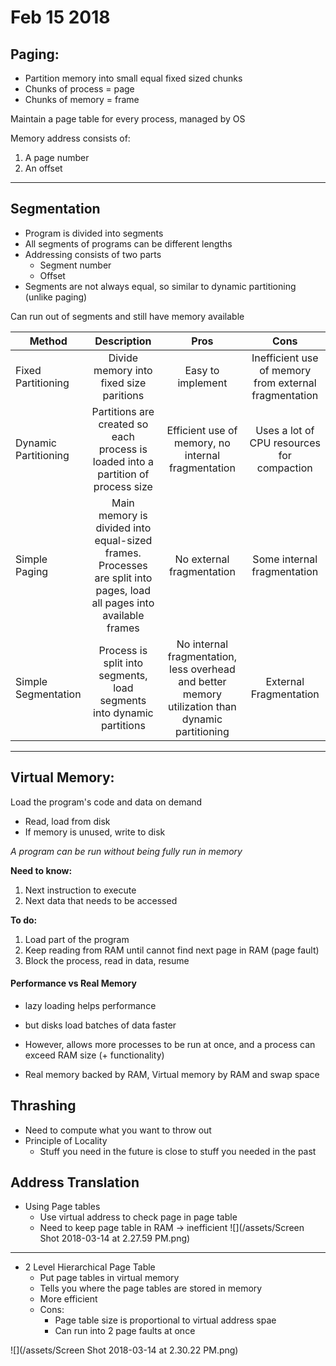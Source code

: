 # Feb 15 2018
## Paging:
- Partition memory into small equal fixed sized chunks
- Chunks of process = page
- Chunks of memory = frame

Maintain a page table for every process, managed by OS

Memory address consists of:
1) A page number
2) An offset

--- 

## Segmentation
- Program is divided into segments
- All segments of programs can be different lengths
- Addressing consists of two parts
    - Segment number
    - Offset
- Segments are not always equal, so similar to dynamic partitioning (unlike paging)

Can run out of segments and still have memory available

| Method        | Description  | Pros | Cons|
| ------------- |:-------------:| :-----:| :-----:|
| Fixed Partitioning | Divide memory into fixed size paritions| Easy to implement | Inefficient use of memory from external fragmentation
| Dynamic Partitioning   | Partitions are created so each process is loaded into a partition of process size    | Efficient use of memory, no internal fragmentation | Uses a lot of CPU resources for compaction
| Simple Paging | Main memory is divided into equal-sized frames. Processes are split into pages, load all pages into available frames   | No external fragmentation | Some internal fragmentation
| Simple Segmentation | Process is split into segments, load segments into dynamic partitions | No internal fragmentation, less overhead and better memory utilization than dynamic partitioning | External Fragmentation

---

## Virtual Memory:
Load the program's code and data on demand
- Read, load from disk
- If memory is unused, write to disk

_A program can be run without being fully run in memory_

**Need to know:**
1. Next instruction to execute
2. Next data that needs to be accessed

**To do:**
1. Load part of the program
2. Keep reading from RAM until cannot find next page in RAM (page fault)
3. Block the process, read in data, resume

#### Performance vs Real Memory
- lazy loading helps performance
- but disks load batches of data faster

- However, allows more processes to be run at once, and a process can exceed RAM size (+ functionality)
- Real memory backed by RAM, Virtual memory by RAM and swap space

## Thrashing
- Need to compute what you want to throw out
- Principle of Locality
    - Stuff you need in the future is close to stuff you needed in the past

## Address Translation
- Using Page tables
    - Use virtual address to check page in page table
    - Need to keep page table in RAM -> inefficient
![](/assets/Screen Shot 2018-03-14 at 2.27.59 PM.png)
    
---

- 2 Level Hierarchical Page Table
    - Put page tables in virtual memory
    - Tells you where the page tables are stored in memory
    - More efficient
    - Cons:
        - Page table size is proportional to virtual address spae
        - Can run into 2 page faults at once

![](/assets/Screen Shot 2018-03-14 at 2.30.22 PM.png)

